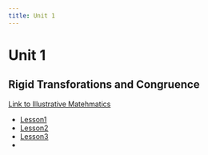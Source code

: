 ```yaml
---
title: Unit 1
---
```

# Unit 1
## Rigid Transforations and Congruence
[Link to Illustrative Matehmatics](https://im.kendallhunt.com/MS/students/3/1/index.html)

- [Lesson1](Unit1/Lesson1.1.md)
- [Lesson2](Unit1/Lesson1.2.md)
- [Lesson3](Unit1/Lesson1.3.md)
- 